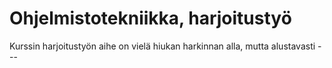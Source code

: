 # Ohjelmistotekniikka, harjoitustyö

Kurssin harjoitustyön aihe on vielä hiukan harkinnan alla, mutta alustavasti ---
